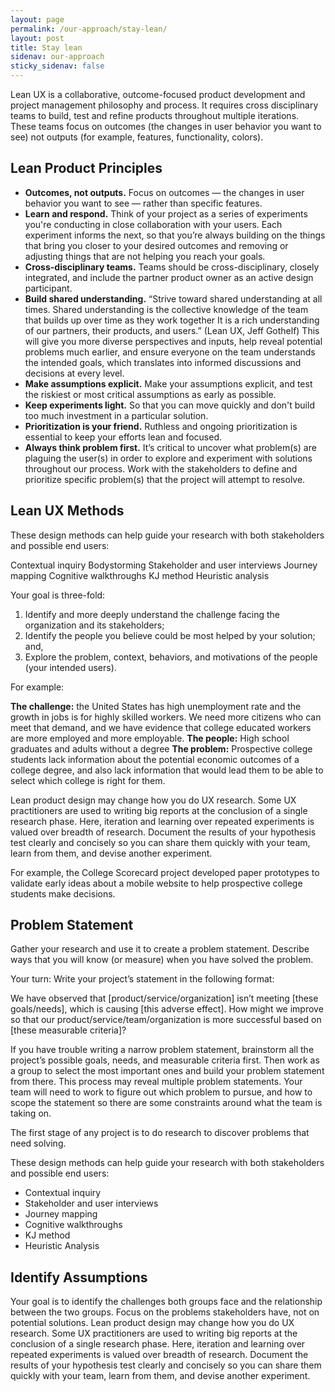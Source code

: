 ```yaml
---
layout: page
permalink: /our-approach/stay-lean/
layout: post
title: Stay lean
sidenav: our-approach
sticky_sidenav: false
---
```


Lean UX is a collaborative, outcome-focused product development and project management philosophy and process. It requires cross disciplinary teams to build, test and refine products throughout multiple iterations.  These teams focus on outcomes (the changes in user behavior you want to see) not outputs (for example, features, functionality, colors).  

## Lean Product Principles

- **Outcomes, not outputs.** Focus on outcomes — the changes in user behavior you want to see — rather than specific features.
- **Learn and respond.** Think of your project as a series of experiments you're conducting in close collaboration with your users. Each experiment informs the next, so that you’re always building on the things that bring you closer to your desired outcomes and removing or adjusting things that are not helping you reach your goals.
- **Cross-disciplinary teams.** Teams should be cross-disciplinary, closely integrated, and include the partner product owner as an active design participant.
- **Build shared understanding.** “Strive toward shared understanding at all times. Shared understanding is the collective knowledge of the team that builds up over time as they work together It is a rich understanding of our partners, their products, and users.” (Lean UX, Jeff Gothelf) This will give you more diverse perspectives and inputs, help reveal potential problems much earlier, and ensure everyone on the team understands the intended goals, which translates into informed discussions and decisions at every level.
- **Make assumptions explicit.** Make your assumptions explicit, and test the riskiest or most critical assumptions as early as possible.
- **Keep experiments light.** So that you can move quickly and don't build too much investment in a particular solution.
- **Prioritization is your friend.** Ruthless and ongoing prioritization is essential to keep your efforts lean and focused.
- **Always think problem first.** It’s critical to uncover what problem(s) are plaguing the user(s) in order to explore and experiment with solutions throughout our process. Work with the stakeholders to define and prioritize specific  problem(s) that the project will attempt to resolve. 


## Lean UX Methods

These design methods can help guide your research with both stakeholders and possible end users:

Contextual inquiry
Bodystorming
Stakeholder and user interviews
Journey mapping
Cognitive walkthroughs
KJ method
Heuristic analysis

Your goal is three-fold:

1. Identify and more deeply understand the challenge facing the organization and its stakeholders;
1. Identify the people you believe could be most helped by your solution; and,
1. Explore the problem, context, behaviors, and motivations of the people (your intended users).

For example:

**The challenge:** the United States has high unemployment rate and the growth in jobs is for highly skilled workers. We need more citizens who can meet that demand, and we have evidence that college educated workers are more employed and more employable.
**The people:** High school graduates and adults without a degree
**The problem:** Prospective college students lack information about the potential economic outcomes of a college degree, and also lack information that would lead them to be able to select which college is right for them.

Lean product design may change how you do UX research. Some UX practitioners are used to writing big reports at the conclusion of a single research phase. Here, iteration and learning over repeated experiments is valued over breadth of research. Document the results of your hypothesis test clearly and concisely so you can share them quickly with your team, learn from them, and devise another experiment.

For example, the College Scorecard project developed paper prototypes to validate early ideas about a mobile website to help prospective college students make decisions.


## Problem Statement

Gather your research and use it to create a problem statement. Describe ways that you will know (or measure) when you have solved the problem.

Your turn: Write your project’s statement in the following format:

We have observed that [product/service/organization] isn’t meeting [these goals/needs], which is causing [this adverse effect]. How might we improve so that our product/service/team/organization is more successful based on [these measurable criteria]?

If you have trouble writing a narrow problem statement, brainstorm all the project’s possible goals, needs, and measurable criteria first. Then work as a group to select the most important ones and build your problem statement from there. This process may reveal multiple problem statements. Your team will need to work to figure out which problem to pursue, and how to scope the statement so there are some constraints around what the team is taking on.

The first stage of any project is to do research to discover problems that need solving.

These design methods can help guide your research with both stakeholders and possible end users:

- Contextual inquiry
- Stakeholder and user interviews
- Journey mapping
- Cognitive walkthroughs
- KJ method
- Heuristic Analysis


## Identify Assumptions
Your goal is to identify the challenges both groups face and the relationship between the two groups. Focus on the problems stakeholders have, not on potential solutions.
Lean product design may change how you do UX research. Some UX practitioners are used to writing big reports at the conclusion of a single research phase. Here, iteration and learning over repeated experiments is valued over breadth of research. Document the results of your hypothesis test clearly and concisely so you can share them quickly with your team, learn from them, and devise another experiment.
